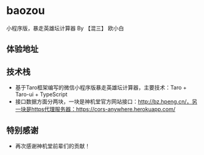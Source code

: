 # baozou
小程序版，暴走英雄坛计算器 By 【混三】 欧小白

## 体验地址

## 技术栈

* 基于Taro框架编写的微信小程序版暴走英雄坛计算器，主要技术：Taro + Taro-ui + TypeScript
* 接口数据方面分两块，一块是神机堂官方网站接口：http://bz.hpeng.cn/，另一块是https代理服务器：https://cors-anywhere.herokuapp.com/

## 特别感谢

* 再次感谢神机堂前辈们的贡献！
